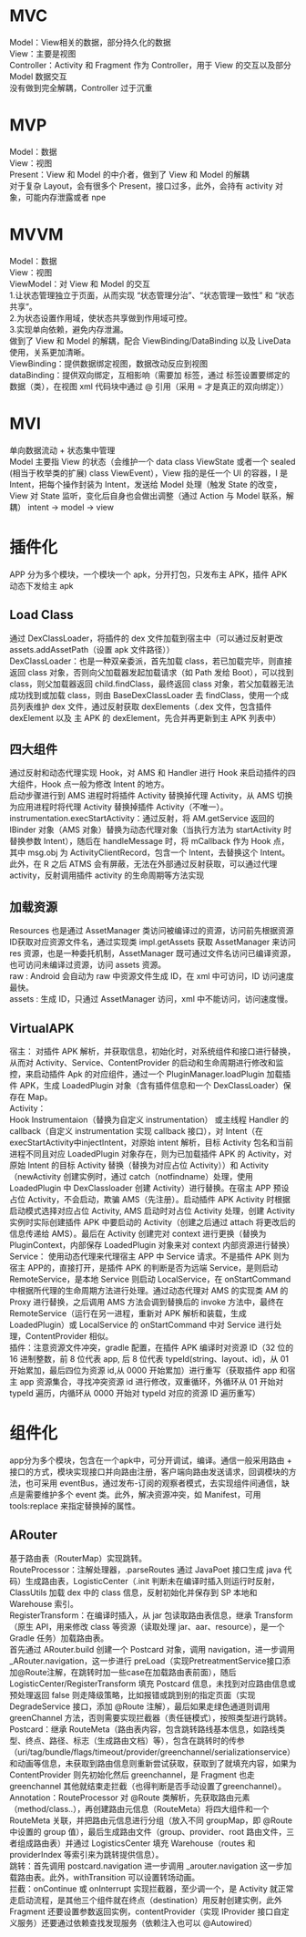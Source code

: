# MVC
Model：View相关的数据，部分持久化的数据  
View：主要是视图  
Controller：Activity 和 Fragment 作为 Controller，用于 View 的交互以及部分 Model 数据交互  
没有做到完全解耦，Controller 过于沉重
# MVP
Model：数据  
View：视图  
Present：View 和 Model 的中介者，做到了 View 和 Model 的解耦  
对于复杂 Layout，会有很多个 Present，接口过多，此外，会持有 activity 对象，可能内存泄露或者 npe
# MVVM
Model：数据  
View：视图  
ViewModel：对 View 和 Model 的交互  
1.让状态管理独立于页面，从而实现 “状态管理分治”、“状态管理一致性” 和 “状态共享”。  
2.为状态设置作用域，使状态共享做到作用域可控。    
3.实现单向依赖，避免内存泄漏。    
做到了 View 和 Model 的解耦，配合 ViewBinding/DataBinding 以及 LiveData 使用，关系更加清晰。    
ViewBinding：提供数据绑定视图，数据改动反应到视图  
dataBinding：提供双向绑定，互相影响（需要加 <layout/> 标签，通过 <data/> 标签设置要绑定的数据（类），在视图 xml 代码块中通过 @ 引用（采用 = 才是真正的双向绑定））
# MVI
单向数据流动 + 状态集中管理  
Model 主要指 View 的状态（会维护一个 data class ViewState 或者一个 sealed (相当于枚举类的扩展) class ViewEvent），View 指的是任一个 UI 的容器，I 是 Intent，把每个操作封装为 Intent，发送给 Model 处理（触发 State 的改变，View 对 State 监听，变化后自身也会做出调整（通过 Action 与 Model 联系，解耦）
intent -> model -> view
# 插件化
APP 分为多个模块，一个模块一个 apk，分开打包，只发布主 APK，插件 APK 动态下发给主 apk
## Load Class
通过 DexClassLoader，将插件的 dex 文件加载到宿主中（可以通过反射更改 assets.addAssetPath（设置 apk 文件路径））  
DexClassLoader：也是一种双亲委派，首先加载 class，若已加载完毕，则直接返回 class 对象，否则向父加载器发起加载请求（如 Path 发给 Boot），可以找到 class，则父加载器返回 child.findClass，最终返回 class 对象，若父加载器无法成功找到或加载 class，则由 BaseDexClassLoader 去 findClass，使用一个成员列表维护 dex 文件，通过反射获取 dexElements（.dex 文件，包含插件 dexElement 以及 主 APK 的 dexElement，先合并再更新到主 APK 列表中）
## 四大组件
通过反射和动态代理实现 Hook，对 AMS 和 Handler 进行 Hook 来启动插件的四大组件，Hook 点一般为修改 Intent 的地方。  
启动步骤进行到 AMS 进程时将插件 Activity 替换掉代理 Activity，从 AMS 切换为应用进程时将代理 Activity 替换掉插件 Activity（不唯一）。  
instrumentation.execStartActivity：通过反射，将 AM.getService 返回的 IBinder 对象（AMS 对象）替换为动态代理对象（当执行方法为 startActivity 时替换参数 Intent），随后在 handleMessage 时，将 mCallback 作为 Hook 点，其中 msg.obj 为 ActivityClientRecord，包含一个 Intent，去替换这个 Intent。此外，在 R 之后 ATMS 会有屏蔽，无法在外部通过反射获取，可以通过代理 activity，反射调用插件 activity 的生命周期等方法实现
## 加载资源
Resources 也是通过 AssetManager 类访问被编译过的资源，访问前先根据资源 ID获取对应资源文件名，通过实现类 impl.getAssets 获取 AssetManager 来访问 res 资源，也是一种委托机制，AssetManager 既可通过文件名访问已编译资源， 也可访问未编译过资源，访问 assets 资源。  
raw : Android 会自动为 raw 中资源文件生成 ID，在 xml 中可访问，ID 访问速度最快。  
assets : 生成 ID，只通过 AssetManager 访问，xml 中不能访问，访问速度慢。  
## VirtualAPK
宿主：  对插件 APK 解析，并获取信息，初始化时，对系统组件和接口进行替换，从而对 Activity、Service、ContentProvider 的启动和生命周期进行修改和监控，来启动插件 Apk 的对应组件，通过一个 PluginManager.loadPlugin 加载插件 APK，生成 LoadedPlugin 对象（含有插件信息和一个 DexClassLoader）保存在 Map。  
Activity：  
Hook Instrumentaion（替换为自定义 instrumentation） 或主线程 Handler 的 callback（自定义 instrumentation 实现 callback 接口），对 Intent（在 execStartActivity中injectIntent，对原始 intent 解析，目标 Activity 包名和当前进程不同且对应 LoadedPlugin 对象存在，则为已加载插件 APK 的 Activity，对原始 Intent 的目标 Activity 替换（替换为对应占位 Activity））和 Activity（newActivity 创建实例时，通过 catch（notfindname）处理，使用LoadedPlugin 中 DexClassloader 创建 Activity）进行替换。在宿主 APP 预设占位 Activity，不会启动，欺骗 AMS（先注册）。启动插件 APK Activity 时根据启动模式选择对应占位 Activity, AMS 启动时对占位 Activity 处理，创建 Activity 实例时实际创建插件 APK 中要启动的 Activity（创建之后通过 attach 将更改后的信息传递给 AMS）。最后在 Activity 创建完对 context 进行更换（替换为 PluginContext，内部保存 LoadedPlugin 对象来对 context 内部资源进行替换）  
Service：
使用动态代理来代理宿主 APP 中 Service 请求。不是插件 APK 则为宿主 APP的，直接打开，是插件 APK 的判断是否为远端 Service，是则启动 RemoteService，是本地 Service 则启动 LocalService，在 onStartCommand 中根据所代理的生命周期方法进行处理。通过动态代理对 AMS 的实现类 AM 的 Proxy 进行替换，之后调用 AMS 方法会调到替换后的 invoke 方法中，最终在 RemoteService（运行在另一进程，重新对 APK 解析和装载，生成 LoadedPlugin）或 LocalService 的 onStartCommand 中对 Service 进行处理，ContentProvider 相似。    
插件：注意资源文件冲突，gradle 配置，在插件 APK 编译时对资源 ID（32 位的 16 进制整数，前 8 位代表 app, 后 8 位代表 typeId(string、layout、id)，从 01 开始累加，最后四位为资源 id,从 0000 开始累加）进行重写（获取插件 app 和宿主 app 资源集合，寻找冲突资源 id 进行修改，双重循环，外循环从 01 开始对 typeId 遍历，内循环从 0000 开始对 typeId 对应的资源 ID 遍历重写）
# 组件化
app分为多个模块，包含在一个apk中，可分开调试，编译。通信一般采用路由 + 接口的方式，模块实现接口并向路由注册，客户端向路由发送请求，回调模块的方法，也可采用 eventBus，通过发布-订阅的观察者模式，去实现组件间通信，缺点是需要维护多个 event 类。此外，解决资源冲突，如 Manifest，可用 tools:replace 来指定替换掉的属性。
## ARouter
基于路由表（RouterMap）实现跳转。  
RouteProcessor：注解处理器，.parseRoutes 通过 JavaPoet 接口生成 java 代码）生成路由表，LogisticCenter（.init 判断未在编译时插入则运行时反射，ClassUtils 加载 dex 中的 class 信息，反射初始化并保存到 SP 本地和 Warehouse 索引。  
RegisterTransform：在编译时插入，从 jar 包读取路由表信息，继承 Transform（原生 API，用来修改 class 等资源（读取处理 jar、aar、resource），是一个 Gradle 任务）加载路由表。  
首先通过 ARouter.build 创建一个 Postcard 对象，调用 navigation，进一步调用 _ARouter.navigation，这一步进行 preLoad（实现PretreatmentService接口添加@Route注解，在跳转时加一些case在加载路由表前面），随后 LogisticCenter/RegisterTransform 填充 Postcard 信息，未找到对应路由信息或预处理返回 false 则走降级策略，比如报错或跳到别的指定页面（实现 DegradeService 接口，添加 @Route 注解），最后如果走绿色通道则调用 greenChannel 方法，否则需要实现拦截器（责任链模式），按照类型进行跳转。  
Postcard：继承 RouteMeta（路由表内容，包含跳转路线基本信息，如路线类型、终点、路径、标志（生成路由文档）等），包含在跳转时的传参（uri/tag/bundle/flags/timeout/provider/greenchannel/serializationservice）和动画等信息，未获取到路由信息则重新尝试获取，获取到了就填充内容，如果为 ContentProvider 则先初始化然后 greenchannel，是 Fragment 也走 greenchannel 其他就结束走拦截（也得判断是否手动设置了greenchannel）。  
Annotation：RouteProcessor 对 @Route 类解析，先获取路由元素（method/class..），再创建路由元信息（RouteMeta）将四大组件和一个 RouteMeta 关联，并把路由元信息进行分组（放入不同 groupMap，即 @Route 中设置的 group 值），最后生成路由文件（group、provider、root 路由文件，三者组成路由表）并通过 LogisticsCenter 填充 Warehouse（routes 和 providerIndex 等索引来为跳转提供信息）。  
跳转：首先调用 postcard.navigation 进一步调用 _arouter.navigation 这一步加载路由表。此外，withTransition 可以设置转场动画。  
拦截：onContinue 或 onInterrupt 实现拦截器，至少调一个，是 Activity 就正常走启动流程，是其他三个组件就在终点（destination）用反射创建实例，此外 Fragment 还要设置参数返回实例，contentProvider（实现 IProvider 接口自定义服务）还要通过依赖查找发现服务（依赖注入也可以 @Autowired）
